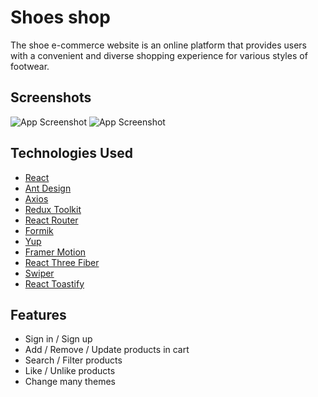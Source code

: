 # Shoes shop

The shoe e-commerce website is an online platform that provides users with a convenient and diverse shopping experience for various styles of footwear.

## Screenshots

![App Screenshot](https://res.cloudinary.com/dm5m84tqc/image/upload/v1690034781/carousel_trim_bjniwn.gif)
![App Screenshot](https://res.cloudinary.com/dm5m84tqc/image/upload/v1690031893/scroll_gif_1_keq4g2.gif)

## Technologies Used

- [React](https://react.dev/)
- [Ant Design](https://ant.design/)
- [Axios](https://axios-http.com/)
- [Redux Toolkit](https://redux-toolkit.js.org/)
- [React Router](https://reactrouter.com/en/main)
- [Formik](https://formik.org/)
- [Yup](https://www.npmjs.com/package/yup)
- [Framer Motion](https://www.framer.com/motion/)
- [React Three Fiber](https://docs.pmnd.rs/react-three-fiber/getting-started/introduction)
- [Swiper](https://swiperjs.com/)
- [React Toastify](https://fkhadra.github.io/react-toastify/introduction)

## Features

- Sign in / Sign up
- Add / Remove / Update products in cart
- Search / Filter products
- Like / Unlike products
- Change many themes
